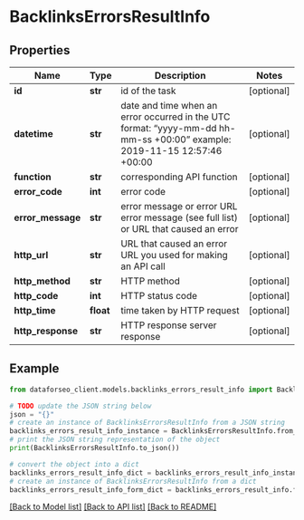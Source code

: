 # BacklinksErrorsResultInfo


## Properties

Name | Type | Description | Notes
------------ | ------------- | ------------- | -------------
**id** | **str** | id of the task | [optional] 
**datetime** | **str** | date and time when an error occurred in the UTC format: “yyyy-mm-dd hh-mm-ss +00:00” example: 2019-11-15 12:57:46 +00:00 | [optional] 
**function** | **str** | corresponding API function | [optional] 
**error_code** | **int** | error code | [optional] 
**error_message** | **str** | error message or error URL error message (see full list) or URL that caused an error | [optional] 
**http_url** | **str** | URL that caused an error URL you used for making an API call | [optional] 
**http_method** | **str** | HTTP method | [optional] 
**http_code** | **int** | HTTP status code | [optional] 
**http_time** | **float** | time taken by HTTP request | [optional] 
**http_response** | **str** | HTTP response server response | [optional] 

## Example

```python
from dataforseo_client.models.backlinks_errors_result_info import BacklinksErrorsResultInfo

# TODO update the JSON string below
json = "{}"
# create an instance of BacklinksErrorsResultInfo from a JSON string
backlinks_errors_result_info_instance = BacklinksErrorsResultInfo.from_json(json)
# print the JSON string representation of the object
print(BacklinksErrorsResultInfo.to_json())

# convert the object into a dict
backlinks_errors_result_info_dict = backlinks_errors_result_info_instance.to_dict()
# create an instance of BacklinksErrorsResultInfo from a dict
backlinks_errors_result_info_form_dict = backlinks_errors_result_info.from_dict(backlinks_errors_result_info_dict)
```
[[Back to Model list]](../README.md#documentation-for-models) [[Back to API list]](../README.md#documentation-for-api-endpoints) [[Back to README]](../README.md)


